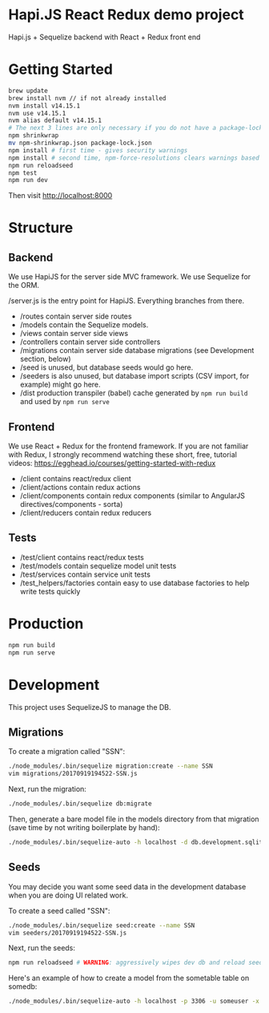 # Hapi.JS React Redux demo project
Hapi.js + Sequelize backend with React + Redux front end

# Getting Started

```bash
brew update
brew install nvm // if not already installed
nvm install v14.15.1
nvm use v14.15.1
nvm alias default v14.15.1
# The next 3 lines are only necessary if you do not have a package-lock.json file for some reason
npm shrinkwrap
mv npm-shrinkwrap.json package-lock.json
npm install # first time - gives security warnings
npm install # second time, npm-force-resolutions clears warnings based on resolutions section from package.json
npm run reloadseed
npm test
npm run dev
```

Then visit <http://localhost:8000>

# Structure

## Backend

We use HapiJS for the server side MVC framework. We use Sequelize for the ORM.

/server.js is the entry point for HapiJS. Everything branches from there.

* /routes contain server side routes
* /models contain the Sequelize models.
* /views contain server side views
* /controllers contain server side controllers
* /migrations contain server side database migrations (see Development section, below)
* /seed is unused, but database seeds would go here.
* /seeders is also unused, but database import scripts (CSV import, for example) might go here.
* /dist production transpiler (babel) cache generated by `npm run build` and used by `npm run serve`

## Frontend

We use React + Redux for the frontend framework.
If you are not familiar with Redux, I strongly recommend watching these short, free, tutorial videos: https://egghead.io/courses/getting-started-with-redux

* /client contains react/redux client
* /client/actions contain redux actions
* /client/components contain redux components (similar to AngularJS directives/components - sorta)
* /client/reducers contain redux reducers

## Tests

* /test/client contains react/redux tests
* /test/models contain sequelize model unit tests
* /test/services contain service unit tests
* /test_helpers/factories contain easy to use database factories to help write tests quickly

# Production

```bash
npm run build
npm run serve
```

# Development

This project uses SequelizeJS to manage the DB.

## Migrations
To create a migration called "SSN":

```bash
./node_modules/.bin/sequelize migration:create --name SSN
vim migrations/20170919194522-SSN.js
```

Next, run the migration:

```bash
./node_modules/.bin/sequelize db:migrate
```

Then, generate a bare model file in the models directory from that migration (save
time by not writing boilerplate by hand):

```bash
./node_modules/.bin/sequelize-auto -h localhost -d db.development.sqlite -e sqlite -o ./models -t products
```

## Seeds
You may decide you want some seed data in the development database when you are doing UI related work.

To create a seed called "SSN":

```bash
./node_modules/.bin/sequelize seed:create --name SSN
vim seeders/20170919194522-SSN.js
```

Next, run the seeds:

```bash
npm run reloadseed # WARNING: aggressively wipes dev db and reload seeds
```

Here's an example of how to create a model from the sometable table on somedb:
```bash
./node_modules/.bin/sequelize-auto -h localhost -p 3306 -u someuser -x somepass -d somedb -e mysql -o ./models -t sometable
```
